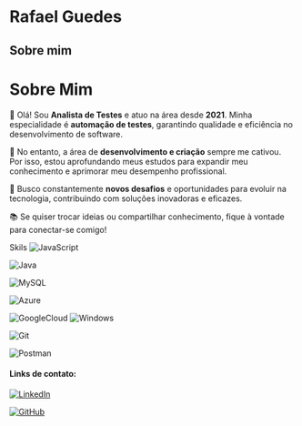 # Rafael Guedes
## Sobre mim

# Sobre Mim

👋 Olá! Sou **Analista de Testes** e atuo na área desde **2021**. Minha especialidade é **automação de testes**, garantindo qualidade e eficiência no desenvolvimento de software.

🚀 No entanto, a área de **desenvolvimento e criação** sempre me cativou. Por isso, estou aprofundando meus estudos para expandir meu conhecimento e aprimorar meu desempenho profissional.

🔎 Busco constantemente **novos desafios** e oportunidades para evoluir na tecnologia, contribuindo com soluções inovadoras e eficazes.

📚 Se quiser trocar ideias ou compartilhar conhecimento, fique à vontade para conectar-se comigo!

Skils
![JavaScript](https://img.shields.io/badge/JavaScript-F7DF1E?style=for-the-badge&logo=javascript&logoColor=black)

![Java](https://img.shields.io/badge/java-%23ED8B00.svg?style=for-the-badge&logo=openjdk&logoColor=white)

![MySQL](https://img.shields.io/badge/MySQL-00000F?style=for-the-badge&logo=mysql&logoColor=white)

![Azure](https://img.shields.io/badge/Azure-blue?style=for-the-badge&logo=microsoft%20azure&logoColor=blue&labelColor=FFFFFF&link=https%3A%2F%2Fimages.app.goo.gl%2FK7PN1jYJd57x4q7A8)

![GoogleCloud](https://img.shields.io/badge/GoogleCloud-%234285F4.svg?style=for-the-badge&logo=google-cloud&logoColor=white)
![Windows](https://img.shields.io/badge/Windows-000?style=for-the-badge&logo=windows&logoColor=2CA5E0)

![Git](https://img.shields.io/badge/GIT-E44C30?style=for-the-badge&logo=git&logoColor=white)

![Postman](https://img.shields.io/badge/Postman-FF6C37.svg?style=for-the-badge&logo=Postman&logoColor=white)

#### Links de contato:

[![LinkedIn](https://img.shields.io/badge/LinkedIn-0077B5?style=for-the-badge&logo=linkedin&logoColor=white)](https://www.linkedin.com/in/rafael-guedes-00541a61/)

[![GitHub](https://img.shields.io/badge/GitHub-100000?style=for-the-badge&logo=github&logoColor=white)](https://github.com/rguedes28)




